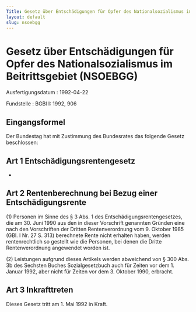 ```yaml
---
Title: Gesetz über Entschädigungen für Opfer des Nationalsozialismus im Beitrittsgebiet
layout: default
slug: nsoebgg
---
```


# Gesetz über Entschädigungen für Opfer des Nationalsozialismus im Beitrittsgebiet (NSOEBGG)

Ausfertigungsdatum
:   1992-04-22

Fundstelle
:   BGBl I: 1992, 906



## Eingangsformel

Der Bundestag hat mit Zustimmung des Bundesrates das folgende Gesetz
beschlossen:


## Art 1 Entschädigungsrentengesetz

-


## Art 2 Rentenberechnung bei Bezug einer Entschädigungsrente

(1) Personen im Sinne des § 3 Abs. 1 des Entschädigungsrentengesetzes,
die am 30. Juni 1990 aus den in dieser Vorschrift genannten Gründen
eine nach den Vorschriften der Dritten Rentenverordnung vom 9. Oktober
1985 (GBl. I Nr. 27 S. 313) berechnete Rente nicht erhalten haben,
werden rentenrechtlich so gestellt wie die Personen, bei denen die
Dritte Rentenverordnung angewendet worden ist.

(2) Leistungen aufgrund dieses Artikels werden abweichend von § 300
Abs. 3b des Sechsten Buches Sozialgesetzbuch auch für Zeiten vor dem
1\. Januar 1992, aber nicht für Zeiten vor dem 3. Oktober 1990,
erbracht.


## Art 3 Inkrafttreten

Dieses Gesetz tritt am 1. Mai 1992 in Kraft.

